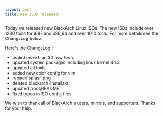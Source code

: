 ```yaml
---
layout: post
title: New ISOs released!
---
```


Today we released new BlackArch Linux ISOs. The new ISOs include over 1230 tools for i686 and x86_64 and over 1010 tools. For more details see the ChangeLog below.

Here's the ChangeLog :

* added more than 30 new tools
* updated system packages including linux kernel 4.1.3
* updated all tools
* added new color config for vim
* replace splash.png
* deleted blackarch-install.txt
* updated /root/README
* fixed typos in ISO config files

We wish to thank all of BlackArch's users, mirrors, and supporters. Thanks for your help.